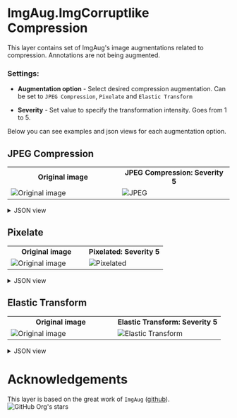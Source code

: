 # ImgAug.ImgCorruptlike Compression

This layer contains set of ImgAug's image augmentations related to compression. Annotations are not being augmented.

### Settings:

- **Augmentation option** - Select desired compression augmentation. Can be set to `JPEG Compression`, `Pixelate` and `Elastic Transform`

- **Severity** - Set value to specify the transformation intensity. Goes from 1 to 5.

Below you can see examples and json views for each augmentation option.

## JPEG Compression

<table>
<tr>
<td style="text-align:center; width:50%"><strong>Original image</strong></td>
<td style="text-align:center; width:50%"><strong>JPEG Compression: Severity 5</strong></td>
</tr>
<tr>
<td> <img src="https://github.com/supervisely-ecosystem/data-nodes/assets/115161827/894e0c45-44c9-4c67-9d9f-11cd5654fc90" alt="Original image" /> </td>
<td> <img src="https://github.com/supervisely-ecosystem/data-nodes/assets/115161827/a92f6184-998a-4dd0-9a0c-867c82544bc4" alt="JPEG" /> </td>
</tr>
</table>

<details>
  <summary>JSON view</summary>
<pre>
{
    "action": "iaa_imgcorruptlike_compression",
    "src": [
        "$images_project_1"
    ],
    "dst": "$iaa_imgcorruptlike_compression_4",
    "settings": {
        "option": "jpeg_compression",
        "severity": 5
    }
}
</pre>
</details>

## Pixelate

<table>
<tr>
<td style="text-align:center; width:50%"><strong>Original image</strong></td>
<td style="text-align:center; width:50%"><strong>Pixelated: Severity 5</strong></td>
</tr>
<tr>
<td> <img src="https://github.com/supervisely-ecosystem/data-nodes/assets/115161827/9126c6e6-8dd0-4bd6-b968-78f7dbcefe7e" alt="Original image" /> </td>
<td> <img src="https://github.com/supervisely-ecosystem/data-nodes/assets/115161827/9ddcf069-8715-42f7-a0d1-3e8291e436d9" alt="Pixelated" /> </td>
</tr>
</table>


<details>
  <summary>JSON view</summary>
<pre>
{
    "action": "iaa_imgcorruptlike_compression",
    "src": [
        "$images_project_1"
    ],
    "dst": "$iaa_imgcorruptlike_compression_4",
    "settings": {
        "option": "pixelate",
        "severity": 5
    }
}
</pre>
</details>

## Elastic Transform


<table>
<tr>
<td style="text-align:center; width:50%"><strong>Original image</strong></td>
<td style="text-align:center; width:50%"><strong>Elastic Transform: Severity 5</strong></td>
</tr>
<tr>
<td> <img src="https://github.com/supervisely-ecosystem/data-nodes/assets/115161827/f85b7a80-f499-45a3-9d4c-7b9532facd97" alt="Original image" /> </td>
<td> <img src="https://github.com/supervisely-ecosystem/data-nodes/assets/115161827/5ba8a608-05eb-4839-98bc-261f00d9788e" alt="Elastic Transform" /> </td>
</tr>
</table>

<details>
  <summary>JSON view</summary>
<pre>
{
    "action": "iaa_imgcorruptlike_compression",
    "src": [
        "$images_project_1"
    ],
    "dst": "$iaa_imgcorruptlike_compression_4",
    "settings": {
        "option": "elastic_transform",
        "severity": 5
    }
}
</pre>
</details>

# Acknowledgements

This layer is based on the great work of `ImgAug` ([github](https://github.com/aleju/imgaug)). ![GitHub Org's stars](https://img.shields.io/github/stars/aleju/imgaug?style=social)
